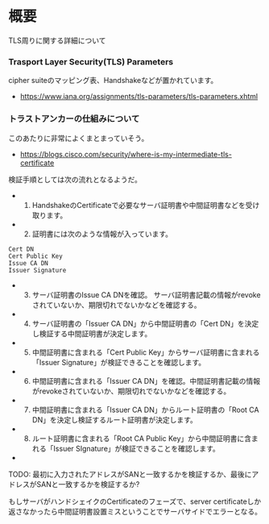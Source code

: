 
# 概要
TLS周りに関する詳細について

### Trasport Layer Security(TLS) Parameters
cipher suiteのマッピング表、Handshakeなどが置かれています。
- https://www.iana.org/assignments/tls-parameters/tls-parameters.xhtml

### トラストアンカーの仕組みについて
このあたりに非常によくまとまっていそう。
- https://blogs.cisco.com/security/where-is-my-intermediate-tls-certificate

検証手順としては次の流れとなるようだ。
- 1. HandshakeのCertificateで必要なサーバ証明書や中間証明書などを受け取ります。
- 2. 証明書には次のような情報が入っています。
```
Cert DN
Cert Public Key
Issue CA DN
Issuer Signature
```
- 3. サーバ証明書のIssue CA DNを確認。 サーバ証明書記載の情報がrevokeされていないか、期限切れでないかなどを確認する。
- 4. サーバ証明書の「Issuer CA DN」から中間証明書の「Cert DN」を決定し検証する中間証明書が決定します。
- 5. 中間証明書に含まれる「Cert Public Key」からサーバ証明書に含まれる「Issuer Signature」が検証できることを確認します。
- 6. 中間証明書に含まれる「Issuer CA DN」を確認。中間証明書記載の情報がrevokeされていないか、期限切れでないかなどを確認する。
- 7. 中間証明書に含まれる「Issuer CA DN」からルート証明書の「Root CA DN」を決定し検証するルート証明書が決定します。
- 8. ルート証明書に含まれる「Root CA Public Key」から中間証明書に含まれる「Issuer SIgnature」が検証できることを確認します。
-

TODO: 最初に入力されたアドレスがSANと一致するかを検証するか、最後にアドレスがSANと一致するかを検証するか?

もしサーバがハンドシェイクのCertificateのフェーズで、server certificateしか返さなかったら中間証明書設置ミスということでサーバサイドでエラーとなる。
